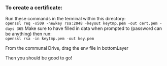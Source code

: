 ### To create a certificate:
Run these commands in the terminal within this directory:\
`openssl req -x509 -newkey rsa:2048 -keyout keytmp.pem -out cert.pem -days 365`
Make sure to have filled in data when prompted to (password can be anything)
then run:\
`openssl rsa -in keytmp.pem -out key.pem`

From the communal Drive, drag the env file in bottomLayer

Then you should be good to go!
